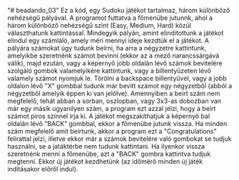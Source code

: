 "# beadando_03" 
Ez a kód, egy Sudoku játékot tartalmaz, három különböző nehézségű pályával.
A programot futtatva a főmenübe jutunnk, ahol a három különböző nehézségű szint (Easy, Medium, Hard) közül választhatunk kattintással. Mindegyik pályán, amint elinditottunk a játékot elindul egy számláló, amely méri mennyi ideje kezdtük el a játékot. A pályára számokat úgy tudunk beírni, ha arra a négyzetre kattintunk, amelyikbe szeretnénk számot bevinni (ekkor az a mező narancssárgává válik), majd ezután, vagy a képernyő jobb oldalán lévő számok bevitelére szolgáló gombok valamelyikére kattintunk, vagy a billentyűzeten lévő valamely számot nyomjuk le. Törölni a backspace billentyűvel, vagy a jobb oldalon lévő "X" gombbal tudunk már bevitt számot egy négyzetből (abból a négyzetből amelyik éppen ki van jelölve). Amennyiben a beírt szám nem megfelelő, tehát abban a sorban, oszlopban, vagy 3x3-as dobozban van már egy másik ugyanilyen szám, a program ezt azzal jelzi, hogy a beírt számot piros színnel írja ki. A játékot megszakíthatjuk a képernyő bal oldalán lévő "BACK" gombbal, ekkor a főmenübe jutunk vissza. Ha minden szám megfelelő amit beírtunk, akkor a program ezt a "Congratulations" felirattal jelzi, illetve ekkor már a számok bevitelére való gombokat se tudjuk használni, se a jatáktérbe nem tudunk kattintani. Ha ilyenkor vissza szeretnénk menni a főmenübe, azt a "BACK" gombra kattintva tudjuk megtenni. Ekkor új játékot kezdhetünk (az időmérő minden új játék indításakor előről indul).

 

